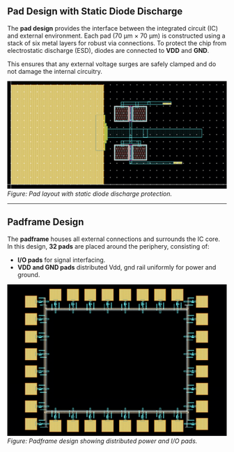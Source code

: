## Pad Design with Static Diode Discharge

The **pad design** provides the interface between the integrated circuit (IC) 
and external environment. Each pad (70 µm × 70 µm) is constructed using 
a stack of six metal layers for robust via connections. To protect the chip from 
electrostatic discharge (ESD), diodes are connected to **VDD** and **GND**.  

This ensures that any external voltage surges are safely clamped and do not 
damage the internal circuitry.

![Pad Layout](https://github.com/abhitejdivi5/Analog-Blocks/blob/4f57557c35835dbc94b154398e7f25e7ff81bd60/6metalpad.png)  
*Figure: Pad layout with static diode discharge protection.*

---

## Padframe Design

The **padframe** houses all external connections and surrounds the IC core. 
In this design, **32 pads** are placed around the periphery, consisting of:  

- **I/O pads** for signal interfacing.  
- **VDD and GND pads** distributed Vdd, gnd rail uniformly for power and ground.  


![Padframe Layout](https://github.com/abhitejdivi5/Analog-Blocks/blob/4f57557c35835dbc94b154398e7f25e7ff81bd60/padframe.png)  
*Figure: Padframe design showing distributed power and I/O pads.*

